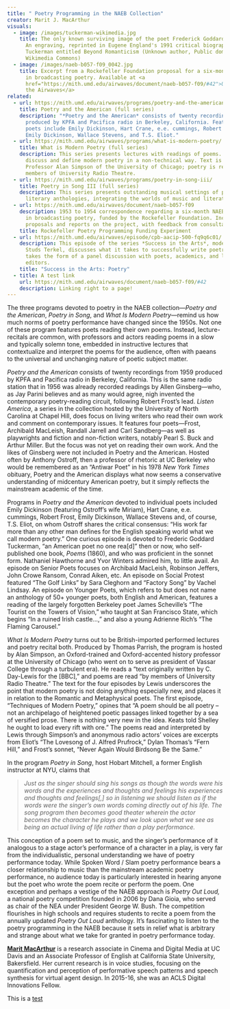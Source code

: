 ```yaml
---
title: " Poetry Programming in the NAEB Collection"
creator: Marit J. MacArthur
visuals:
  - image: /images/tuckerman-wikimedia.jpg
    title: The only known surviving image of the poet Frederick Goddard Tuckerman.
      An engraving, reprinted in Eugene England's 1991 critical biography of
      Tuckerman entitled Beyond Romanticism (Unknown author, Public domain, via
      Wikimedia Commons)
  - image: /images/naeb-b057-f09_0042.jpg
    title: Excerpt from a Rockefeller Foundation proposal for a six-month experiment
      in broadcasting poetry. Available at <a
      href="https://mith.umd.edu/airwaves/document/naeb-b057-f09/#42">Unlocking
      the Airwaves</a>
related:
  - url: https://mith.umd.edu/airwaves/programs/poetry-and-the-american/
    title: Poetry and the American (full series)
    description: "*Poetry and the American* consists of twenty recordings from 1959
      produced by KPFA and Pacifica radio in Berkeley, California. Featured
      poets include Emily Dickinson, Hart Crane, e.e. cummings, Robert Frost,
      Emily Dickinson, Wallace Stevens, and T.S. Eliot."
  - url: https://mith.umd.edu/airwaves/programs/what-is-modern-poetry/
    title: What is Modern Poetry (full series)
    description: This series presents lectures with readings of poems. It strives to
      discuss and define modern poetry in a non-technical way. Text is read by
      Professor Alan Simpson of the University of Chicago; poetry is read by
      members of University Radio Theatre.
  - url: https://mith.umd.edu/airwaves/programs/poetry-in-song-iii/
    title: Poetry in Song III (full series)
    description: This series presents outstanding musical settings of poetry and
      literary anthologies, integrating the worlds of music and literature.
  - url: https://mith.umd.edu/airwaves/document/naeb-b057-f09
    description: 1953 to 1954 correspondence regarding a six-month NAEB experiment
      in broadcasting poetry, funded by the Rockefeller Foundation. Includes
      proposals and reports on the project, with feedback from consultants.
    title: Rockefeller Poetry Programming Funding Experiment
  - url: https://mith.umd.edu/airwaves/episode/cpb-aacip-500-fq9q6c01/
    description: This episode of the series *Success in the Arts*, moderated by
      Studs Terkel, discusses what it takes to successfully write poetry. It
      takes the form of a panel discussion with poets, academics, and literary
      editors.
    title: "Success in the Arts: Poetry"
  - title: A test link
    url: https://mith.umd.edu/airwaves/document/naeb-b057-f09/#42
    description: Linking right to a page!
---
```

The three programs devoted to poetry in the NAEB collection—*Poetry and the American*, *Poetry in Song*, and *What Is Modern Poetry*—remind us how much norms of poetry performance have changed since the 1950s. Not one of these program features poets reading their own poems. Instead, lecture-recitals are common, with professors and actors reading poems in a slow and typically solemn tone, embedded in instructive lectures that contextualize and interpret the poems for the audience, often with paeans to the universal and unchanging nature of poetic subject matter.

*Poetry and the American* consists of twenty recordings from 1959 produced by KPFA and Pacifica radio in Berkeley, California. This is the same radio station that in 1956 was already recorded readings by Allen Ginsberg—who, as Jay Parini believes and as many would agree, nigh invented the contemporary poetry-reading circuit, following Robert Frost’s lead. *Listen America*, a series in the collection hosted by the University of North Carolina at Chapel Hill, does focus on living writers who read their own work and comment on contemporary issues. It features four poets—Frost, Archibald MacLeish, Randall Jarrell and Carl Sandberg—as well as playwrights and fiction and non-fiction writers, notably Pearl S. Buck and Arthur Miller. But the focus was not yet on reading their own work. And the likes of Ginsberg were not included in Poetry and the American. Hosted often by Anthony Ostroff, then a professor of rhetoric at UC Berkeley who would be remembered as an “Antiwar Poet” in his 1978 *New York Times* obituary, Poetry and the American displays what now seems a conservative understanding of midcentury American poetry, but it simply reflects the mainstream academic of the time.

Programs in *Poetry and the American* devoted to individual poets included Emily Dickinson (featuring Ostroff’s wife Miriam), Hart Crane, e.e. cummings, Robert Frost, Emily Dickinson, Wallace Stevens and, of course, T.S. Eliot, on whom Ostroff shares the critical consensus: “His work far more than any other man defines for the English speaking world what we call modern poetry.” One curious episode is devoted to Frederic Goddard Tuckerman, “an American poet no one rea\[d]” then or now, who self-published one book, *Poems* (1860), and who was proficient in the sonnet form. Nathaniel Hawthorne and Yvor Winters admired him, to little avail. An episode on Senior Poets focuses on Archibald MacLeish, Robinson Jeffers, John Crowe Ransom, Conrad Aiken, etc. An episode on Social Protest featured “The Golf Links” by Sara Cleghorn and “Factory Song” by Vachel Lindsay. An episode on Younger Poets, which refers to but does not name an anthology of 50+ younger poets, both English and American, features a reading of the largely forgotten Berkeley poet James Scheville’s “The Tourist on the Towers of Vision,” who taught at San Francisco State, which begins “In a ruined Irish castle…,” and also a young Adrienne Rich’s “The Flaming Carousel.”

*What Is Modern Poetry* turns out to be British-imported performed lectures and poetry recital both. Produced by Thomas Parrish, the program is hosted by Alan Simpson, an Oxford-trained and Oxford-accented history professor at the University of Chicago (who went on to serve as president of Vassar College through a turbulent era). He reads a “text originally written by C. Day-Lewis for the \[BBC],” and poems are read “by members of University Radio Theatre.” The text for the four episodes by Lewis underscores the point that modern poetry is not doing anything especially new, and places it in relation to the Romantic and Metaphysical poets. The first episode, “Techniques of Modern Poetry,” opines that “A poem should be all poetry – not an archipelago of heightened poetic passages linked together by a sea of versified prose. There is nothing very new in the idea. Keats told Shelley he ought to load every rift with ore.” The poems read and interpreted by Lewis through Simpson’s and anonymous radio actors’ voices are excerpts from Eliot’s “The Lovesong of J. Alfred Prufrock,” Dylan Thomas’s “Fern Hill,” and Frost’s sonnet, “Never Again Would Birdsong Be the Same.”

In the program *Poetry in Song*, host Hobart Mitchell, a former English instructor at NYU, claims that

> *Just as the singer should sing his songs as though the words were his words and the experiences and thoughts and feelings his experiences and thoughts and feelings\[,] so in listening we should listen as if the words were the singer’s own words coming directly out of his life. The song program then becomes good theater wherein the actor becomes the character he plays and we look upon what we see as being an actual living of life rather than a play performance.*

This conception of a poem set to music, and the singer’s performance of it analogous to a stage actor’s performance of a character in a play, is very far from the individualistic, personal understanding we have of poetry performance today. While Spoken Word / Slam poetry performance bears a closer relationship to music than the mainstream academic poetry performance, no audience today is particularly interested in hearing anyone but the poet who wrote the poem recite or perform the poem. One exception and perhaps a vestige of the NAEB approach is *Poetry Out Loud,* a national poetry competition founded in 2006 by Dana Gioia, who served as chair of the NEA under President George W. Bush. The competition flourishes in high schools and requires students to recite a poem from the annually updated *Poetry Out Loud* anthology. It’s fascinating to listen to the poetry programming in the NAEB because it sets in relief what is arbitrary and strange about what we take for granted in poetry performance today.

**[Marit MacArthur](https://arts.ucdavis.edu/research/marit-j-macarthur)** is a research associate in Cinema and Digital Media at UC Davis and an Associate Professor of English at California State University, Bakersfield. Her current research is in voice studies, focusing on the quantification and perception of performative speech patterns and speech synthesis for virtual agent design. In 2015-16, she was an ACLS Digital Innovations Fellow.

This is a [test ](https://mith.umd.edu/airwaves/document/naeb-b057-f09/#42)